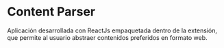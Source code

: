 # Content Parser

Aplicación desarrollada con ReactJs empaquetada dentro de la extensión, que permite al usuario abstraer contenidos preferidos en formato web.